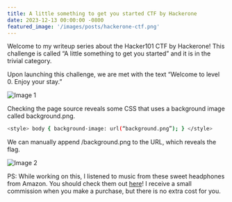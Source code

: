 ```yaml
---
title: A little something to get you started CTF by Hackerone
date: 2023-12-13 00:00:00 -0800
featured_image: '/images/posts/hackerone-ctf.png'
---
```


Welcome to my writeup series about the Hacker101 CTF by Hackerone! This challenge is called “A little something to get you started” and it is in the trivial category.

Upon launching this challenge, we are met with the text “Welcome to level 0. Enjoy your stay.”

![Image 1](https://miro.medium.com/v2/resize:fit:4800/format:webp/1*YFPnNl41MyRx53if153thw.png)

Checking the page source reveals some CSS that uses a background image called background.png.

```sh
<style> body { background-image: url(“background.png”); } </style>
```

We can manually append /background.png to the URL, which reveals the flag.

![Image 2](https://miro.medium.com/v2/resize:fit:4800/format:webp/1*j78sG9rMVnVWdeR7pG4-0Q.png)

PS: While working on this, I listened to music from these sweet headphones from Amazon. You should check them out [here](https://amzn.to/4bCsb0Y)! I receive a small commission when you make a purchase, but there is no extra cost for you.
